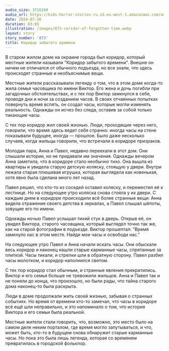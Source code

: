 ```yaml
---
audio_size: 3716160
audio_url: https://kids-horror-stories-ru.s3.eu-west-1.amazonaws.com/audio/073-coridor-of-forgotten-time.mp3
date: 2024-07-26
duration: 03:05
illustration: /images/073-coridor-of-forgotten-time.webp
layout: story
story_number: '073'
title: Коридор забытого времени
---
```


В старом жилом доме на окраине города был коридор, который местные жители называли "Коридор забытого времени". Внешне он ничем не отличался от обычного подъезда, но все знали, что здесь происходят странные и необъяснимые вещи.

Местные жители рассказывали легенду о том, что в этом доме когда-то жила семья часовщика по имени Виктор. Его жена и дочь погибли при загадочных обстоятельствах, и с тех пор Виктор замкнулся в себе, проводя дни и ночи за созданием часов. В своих отчаянных попытках повернуть время вспять, он создал часы, которые могли изменять реальность. Однажды он исчез без следа, оставив за собой только тикающие часы.

С тех пор коридор жил своей жизнью. Люди, проходящие через него, говорили, что время здесь ведет себя странно: иногда часы на стене показывали будущее, иногда — прошлое. Было даже несколько случаев, когда жильцы говорили, что встречали в коридоре призраков.

Молодая пара, Анна и Павел, недавно переехали в этот дом. Они слышали истории, но не придавали им значения. Однажды вечером Анна заметила, что в коридоре стало необычно тихо. Она вышла из квартиры и увидела старую детскую коляску, стоящую у двери. Внутри лежала старая плюшевая игрушка, которая выглядела как новенькая, хотя явно была сделана много лет назад.

Павел решил, что кто-то из соседей оставил коляску, и переместил её к лестнице. Но на следующее утро коляска снова стояла у их двери. С каждым днем в коридоре происходили всё более странные вещи: Анна видела отражение своего детства в зеркалах, а Павел слышал шёпоты, зовущие его по имени.

Однажды ночью Павел услышал тихий стук в дверь. Открыв её, он увидел Виктора, старого часовщика, который выглядел точно так же, как на старой фотографии в подъезде. Виктор прошептал: "Время замкнуло нас в этом месте. Найди мои часы и освободи нас."

На следующее утро Павел и Анна начали искать часы. Они обыскали весь коридор и наконец нашли старые карманные часы, спрятанные за плиткой. Часы тикали, и стрелки шли в обратную сторону. Павел разбил часы молотком, и коридор наполнился светом.

С тех пор коридор стал обычным, и странные явления прекратились. Виктор и его семья больше не тревожили жильцов. Анна и Павел так и не поняли до конца, что произошло, но были рады, что тайна старого дома наконец-то была раскрыта.

Люди в доме продолжали жить своей жизнью, забывая о странных событиях. Но время от времени кто-то замечал, что часы в коридоре всё ещё шли неправильно, и это напоминало о том, что история Виктора и его семьи была реальной.

Местные жители стали говорить, что, возможно, это место было на самом деле неким порталом, где время могло запутываться, и что, может быть, кто-то в будущем снова обнаружит старые карманные часы. Но пока это была лишь легенда, которая со временем превратилась в городской фольклор.